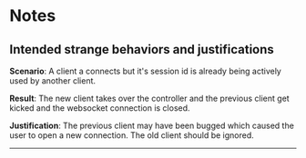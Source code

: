 # Notes

## Intended strange behaviors and justifications

**Scenario**: A client a connects but it's session id is already being actively used by another client.

**Result**: The new client takes over the controller and the previous client get kicked and the websocket connection is closed.

**Justification**: The previous client may have been bugged which caused the user to open a new connection. The old client should be ignored.

---
